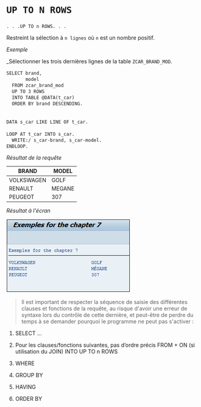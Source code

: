 # **`UP TO N ROWS`**

```JS
. . .UP TO n ROWS. . .
```

Restreint la sélection à `n lignes` où `n` est un nombre positif.

_Exemple_

\_Sélectionner les trois dernières lignes de la table `ZCAR_BRAND_MOD`.

```JS
SELECT brand,
       model
  FROM zcar_brand_mod
  UP TO 3 ROWS
  INTO TABLE @DATA(t_car)
  ORDER BY brand DESCENDING.


DATA s_car LIKE LINE OF t_car.

LOOP AT t_car INTO s_car.
  WRITE:/ s_car-brand, s_car-model.
ENDLOOP.
```

_Résultat de la requête_

| **BRAND**  | **MODEL** |
| ---------- | --------- |
| VOLKSWAGEN | GOLF      |
| RENAULT    | MEGANE    |
| PEUGEOT    | 307       |

_Résultat à l'écran_

![](../../99%20-%20Ressources/09_Instructions_dbtab%20-%2001%20-%2036%20-%2001.png)

> Il est important de respecter la séquence de saisie des différentes clauses et fonctions de la requête, au risque d'avoir une erreur de syntaxe lors du contrôle de cette dernière, et peut-être de perdre du temps à se demander pourquoi le programme ne peut pas s'activer :

1. SELECT ...

2. Pour les clauses/fonctions suivantes, pas d’ordre précis
   FROM + ON (si utilisation du JOIN)
   INTO
   UP TO n ROWS

3. WHERE

4. GROUP BY

5. HAVING

6. ORDER BY
